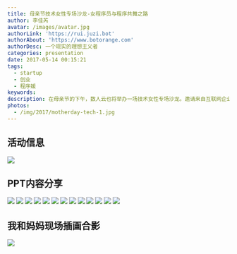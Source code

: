 ```yaml
---
title: 母亲节技术女性专场沙龙-女程序员与程序共舞之路
author: 李佳芮
avatar: /images/avatar.jpg
authorLink: 'https://rui.juzi.bot'
authorAbout: 'https://www.botorange.com'
authorDesc: 一个现实的理想主义者
categories: presentation
date: 2017-05-14 00:15:21
tags: 
  - startup 
  - 创业 
  - 程序媛
keywords:
description: 在母亲节的下午，数人云也将举办一场技术女性专场沙龙。邀请来自互联网企业和传统企业的运维、开发、架构等技术岗位的女性工程师分享她们职场发展的感悟和心得。活动当天也会请到国内著名的花艺老师带领大家一起进行现场花艺学习。当天我带着妈妈一起参加了活动，做了分享后带着，妈妈一起做了插画，文末有妈妈彩蛋。
photos:
  - /img/2017/motherday-tech-1.jpg
---
```


## 活动信息      
![](/img/2017/motherday-tech-1.jpg)    

## PPT内容分享

![](/img/2017/motherday-tech-2.jpg) 
![](/img/2017/motherday-tech-3.jpg) 
![](/img/2017/motherday-tech-4.jpg) 
![](/img/2017/motherday-tech-5.jpg) 
![](/img/2017/motherday-tech-6.jpg) 
![](/img/2017/motherday-tech-7.jpg) 
![](/img/2017/motherday-tech-8.jpg) 
![](/img/2017/motherday-tech-9.jpg) 
![](/img/2017/motherday-tech-10.jpg) 
![](/img/2017/motherday-tech-11.jpg) 
![](/img/2017/motherday-tech-12.jpg) 
![](/img/2017/motherday-tech-13.jpg) 
![](/img/2017/motherday-tech-14.jpg) 

## 我和妈妈现场插画合影

![](/img/2017/motherday-tech-15.jpeg) 

